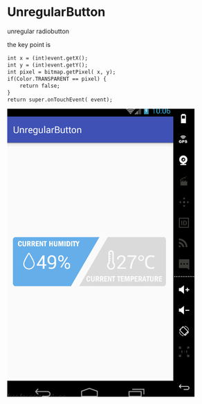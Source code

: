 # UnregularButton

unregular radiobutton

the key point is 

    int x = (int)event.getX();
    int y = (int)event.getY();
    int pixel = bitmap.getPixel( x, y);
    if(Color.TRANSPARENT == pixel) {
        return false;
    }
    return super.onTouchEvent( event);

![image](record.gif)
